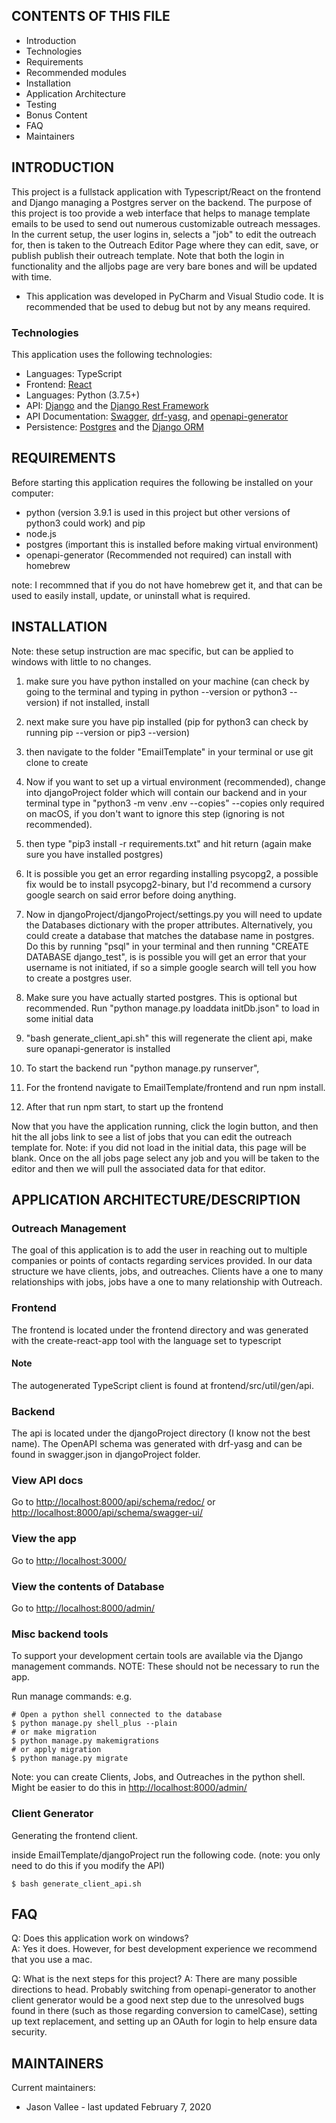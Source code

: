 CONTENTS OF THIS FILE
---------------------

 * Introduction
 * Technologies
 * Requirements
 * Recommended modules
 * Installation
 * Application Architecture 
 * Testing
 * Bonus Content
 * FAQ
 * Maintainers
 
 
 INTRODUCTION
------------

This project is a fullstack application with Typescript/React on the frontend and Django managing a Postgres server on the backend. The purpose of this project is too provide a web interface that helps to manage template emails to be used to send out numerous customizable outreach messages. In the current setup, the user logins in, selects a "job" to edit the outreach for, then is taken to the Outreach Editor Page where they can edit, save, or publish publish their outreach template. Note that both the login in functionality and the alljobs page are very bare bones and will be updated with time.


 * This application was developed in PyCharm and Visual Studio code. It is recommended that be used to debug but not by any means required.

### Technologies

This application uses the following technologies:

- Languages:  TypeScript
- Frontend: [React](https://reactjs.org/docs/getting-started.html)
- Languages: Python (3.7.5+)
- API: [Django](https://www.djangoproject.com/) and the [Django Rest Framework](https://www.django-rest-framework.org/)
- API Documentation: [Swagger](https://swagger.io/), [drf-yasg](https://github.com/axnsan12/drf-yasg), and [openapi-generator](https://github.com/OpenAPITools/openapi-generator)
- Persistence: [Postgres](https://www.postgresql.org/) and the [Django ORM](https://docs.djangoproject.com/en/3.0/topics/db/)
   
   
REQUIREMENTS
------------

Before starting this application requires the following be installed on your computer:

 * python (version 3.9.1 is used in this project but other versions of python3 could work) and pip
 * node.js
 * postgres (important this is installed before making virtual environment)
 * openapi-generator (Recommended not required) can install with homebrew 
 
note: I recommned that if you do not have homebrew get it, and that can be used to easily install, update, or uninstall what is required. 
 
 INSTALLATION
------------
 

Note: these setup instruction are mac specific, but can be applied to windows with little to no changes.
1. make sure you have python installed on your machine (can check by going to the terminal and typing in python --version or python3 --version) if not installed, install 

2. next make sure you have pip installed (pip for python3 can check by running pip --version or pip3 --version)

3. then navigate to the folder "EmailTemplate" in your terminal or use git clone to create

4. Now if you want to set up a virtual environment (recommended), change into djangoProject folder which will contain our backend and
in your terminal type in "python3 -m venv .env --copies" --copies only required on macOS, if you don't want to ignore 
this step (ignoring is not recommended).

5. then type "pip3 install -r requirements.txt" and hit return (again make sure you have installed postgres)

6. It is possible you get an error regarding installing psycopg2, a possible fix would be to install psycopg2-binary, but I'd recommend a cursory google search on said error before doing anything.

7. Now in djangoProject/djangoProject/settings.py you will need to update the Databases dictionary with the proper attributes. Alternatively, you could create a database that matches the database name in postgres. Do this by running "psql" in your terminal and then running "CREATE DATABASE django_test", is is possible you will get an error that your username is not initiated, if so a simple google search will tell you how to create a postgres user. 
8. Make sure you have actually started postgres. This is optional but recommended. Run "python manage.py loaddata initDb.json" to load in some initial data

9. "bash generate_client_api.sh" this will regenerate the client api, make sure opanapi-generator is installed
   
10. To start the backend run "python manage.py runserver",    

11. For the frontend navigate to EmailTemplate/frontend and run npm install.

12. After that run npm start, to start up the frontend


Now that you have the application running, click the login button, and then hit the all jobs link to see a list of jobs that you can edit the outreach template for. Note: if you did not load in the initial data, this page will be blank. Once on the all jobs page select any job and you will be taken to the editor and then we will pull the associated data for that editor.

 
APPLICATION ARCHITECTURE/DESCRIPTION
------------
###  Outreach Management
The goal of this application is to add the user in reaching out to multiple companies or points of contacts regarding services provided. In our data structure we have clients, jobs, and outreaches. Clients have a one to many relationships with jobs, jobs have a one to many relationship with Outreach.

### Frontend
The frontend is located under the frontend directory and was generated with the create-react-app tool with the language set to typescript

#### Note
The autogenerated TypeScript client is found at frontend/src/util/gen/api.


### Backend
The api is located under the djangoProject directory (I know not the best name). The OpenAPI schema was generated with drf-yasg and can be found in swagger.json in djangoProject folder. 



### View API docs

Go to [http://localhost:8000/api/schema/redoc/](http://localhost:8000/api/schema/redoc/) or [http://localhost:8000/api/schema/swagger-ui/](http://localhost:8000/api/schema/swagger-ui/) 

### View the app

Go to [http://localhost:3000/](http://localhost:3000/)

### View the contents of Database
Go to [http://localhost:8000/admin/](http://localhost:8000/admin/)


### Misc backend tools

To support your development certain tools are available via the Django
management commands.  NOTE: These should not be necessary to run the app.

Run manage commands: e.g.

```
# Open a python shell connected to the database
$ python manage.py shell_plus --plain
# or make migration
$ python manage.py makemigrations 
# or apply migration
$ python manage.py migrate
```
Note: you can create Clients, Jobs, and Outreaches in the python shell. Might be easier to do this in [http://localhost:8000/admin/](http://localhost:8000/admin/)
 

### Client Generator
Generating the frontend client.

inside EmailTemplate/djangoProject run the following code. (note: you only need to do this if you modify the API)
```
$ bash generate_client_api.sh
```

FAQ
---

Q: Does this application work on windows? <br/>
A: Yes it does. However, for best development experience we recommend that you use a mac.

Q: What is the next steps for this project?
A: There are many possible directions to head. Probably switching from openapi-generator to another client generator would be a good next step due to the unresolved bugs found in there (such as those regarding conversion to camelCase), setting up text replacement, and setting up an OAuth for login to help ensure data security. 


MAINTAINERS
-----------

Current maintainers:
 * Jason Vallee - last updated February 7, 2020
